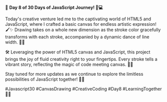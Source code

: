 🚀 **Day 8 of 30 Days of JavaScript Journey! 🎨💻**

Today's creative venture led me to the captivating world of HTML5 and JavaScript, where I crafted a basic canvas for endless artistic expression! 🖌️✨ Drawing takes on a whole new dimension as the stroke color gracefully transforms with each stroke, accompanied by a dynamic dance of line width. 🌈🚀

🛠️ Leveraging the power of HTML5 canvas and JavaScript, this project brings the joy of fluid creativity right to your fingertips. Every stroke tells a vibrant story, reflecting the magic of code meeting canvas. 🌟💬

Stay tuned for more updates as we continue to explore the limitless possibilities of JavaScript together! 🚧💡

#Javascript30 #CanvasDrawing #CreativeCoding #Day8 #LearningTogether 🚀🎨
